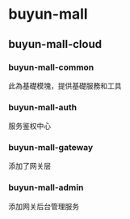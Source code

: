 # buyun-mall

## buyun-mall-cloud
### buyun-mall-common
此為基礎模塊，提供基礎服務和工具

### buyun-mall-auth
服务鉴权中心

### buyun-mall-gateway

添加了网关层

### buyun-mall-admin

添加网关后台管理服务